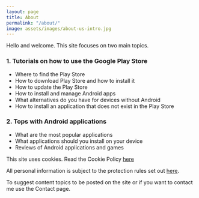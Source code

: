 ```yaml
---
layout: page
title: About
permalink: "/about/"
image: assets/images/about-us-intro.jpg
---
```

Hello and welcome. This site focuses on two main topics.

### 1. Tutorials on how to use the Google Play Store

- Where to find the Play Store
- How to download Play Store and how to install it
- How to update the Play Store
- How to install and manage Android apps
- What alternatives do you have for devices without Android
- How to install an application that does not exist in the Play Store

### 2. Tops with Android applications

- What are the most popular applications
- What applications should you install on your device
- Reviews of Android applications and games

This site uses cookies. Read the Cookie Policy [here](/cookie-policy/)

All personal information is subject to the protection rules set out [here](/privacy-policy/).

To suggest content topics to be posted on the site or if you want to contact me use the Contact page.